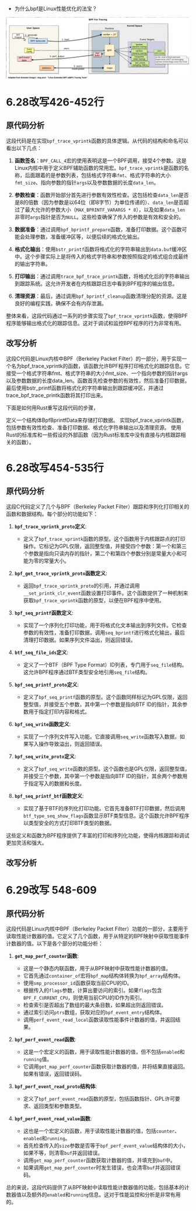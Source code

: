 - 为什么bpf是Linux性能优化的法宝？

![alt text](picture/image.png)

# 6.28改写426-452行
## 原代码分析
这段代码是在实现`bpf_trace_vprintk`函数的具体逻辑。从代码的结构和命名可以看出以下几点：

1. **函数签名**：`BPF_CALL_4`宏的使用表明这是一个BPF调用，接受4个参数。这是Linux内核中用于定义BPF辅助函数的常用宏。`bpf_trace_vprintk`是函数的名称，后面跟着的是参数列表，包括格式字符串`fmt`、格式字符串的大小`fmt_size`、指向参数的指针`args`以及参数数据的长度`data_len`。

2. **参数检查**：函数开始部分首先进行参数有效性检查。这包括检查`data_len`是否是8的倍数（因为参数是以64位（即8字节）为单位传递的）、`data_len`是否超过了最大允许的参数大小（`MAX_BPRINTF_VARARGS * 8`），以及如果`data_len`非零时`args`指针是否为`NULL`。这些检查确保了传入的参数是有效和安全的。

3. **数据准备**：通过调用`bpf_bprintf_prepare`函数，准备打印数据。这个函数可能会处理参数，准备缓冲区等，以便后续的格式化输出。

4. **格式化输出**：使用`bstr_printf`函数将格式化的字符串输出到`data.buf`缓冲区中。这个步骤实际上是将传入的格式字符串和参数按照指定的格式组合成最终的输出字符串。

5. **打印输出**：通过调用`trace_bpf_trace_printk`函数，将格式化后的字符串输出到跟踪系统。这允许开发者在内核跟踪日志中看到BPF程序的输出信息。

6. **清理资源**：最后，通过调用`bpf_bprintf_cleanup`函数清理分配的资源。这是良好的编程实践，确保不会有内存泄漏。

整体来看，这段代码通过一系列的步骤实现了`bpf_trace_vprintk`函数，使得BPF程序能够输出格式化的跟踪信息。这对于调试和监控BPF程序的行为非常有用。

## 改写分析
这段C代码是Linux内核中BPF（Berkeley Packet Filter）的一部分，用于实现一个名为bpf_trace_vprintk的函数，该函数允许BPF程序打印格式化的跟踪信息。它接受一个格式字符串fmt、格式字符串的大小fmt_size、一个指向参数的指针args以及参数数据的长度data_len。函数首先检查参数的有效性，然后准备打印数据，最后使用bstr_printf函数将格式化的字符串输出到跟踪缓冲区，并通过trace_bpf_trace_printk函数将其打印出来。

下面是如何用Rust重写这段代码的步骤，

定义一个结构体BpfBprintfData来存储打印数据。
实现bpf_trace_vprintk函数，包括参数有效性检查、准备打印数据、格式化字符串输出以及清理资源。
使用Rust的标准库和一些假设的外部函数（因为Rust标准库中没有直接与内核跟踪相关的函数）。

# 6.28改写454-535行
## 原代码分析
这段C代码定义了几个与BPF（Berkeley Packet Filter）跟踪和序列化打印相关的函数和数据结构。每个部分的功能如下：

1. **`bpf_trace_vprintk_proto`定义**:
   - 定义了`bpf_trace_vprintk`函数的原型。这个函数用于内核跟踪点的打印操作。它标记为GPL仅限，返回整型值，并接受四个参数：第一个和第三个参数是指向只读内存的指针，第二个和第四个参数分别是常量大小和可能为零的常量大小。

2. **`bpf_get_trace_vprintk_proto`函数定义**:
   - 返回`bpf_trace_vprintk_proto`的引用，并通过调用`__set_printk_clr_event`函数设置打印事件。这个函数提供了一种机制来获取`bpf_trace_vprintk`函数的原型，以便在BPF程序中使用。

3. **`bpf_seq_printf`函数定义**:
   - 实现了一个序列化打印功能，用于将格式化文本输出到序列文件。它检查参数的有效性，准备打印数据，调用`seq_bprintf`进行格式化输出，最后清理打印数据。如果序列文件溢出，则返回错误。

4. **`btf_seq_file_ids`定义**:
   - 定义了一个BTF（BPF Type Format）ID列表，专门用于`seq_file`结构。这允许BPF程序通过BTF类型安全地引用`seq_file`结构。

5. **`bpf_seq_printf_proto`定义**:
   - 定义了`bpf_seq_printf`函数的原型。这个函数同样标记为GPL仅限，返回整型值，并接受五个参数，其中第一个参数是指向BTF ID的指针，其余参数用于指定打印内容和格式。

6. **`bpf_seq_write`函数定义**:
   - 实现了一个序列文件写入功能。它直接调用`seq_write`函数写入数据，如果写入操作导致溢出，则返回错误。

7. **`bpf_seq_write_proto`定义**:
   - 定义了`bpf_seq_write`函数的原型。这个函数也是GPL仅限，返回整型值，并接受三个参数，其中第一个参数是指向BTF ID的指针，其余两个参数用于指定写入的数据和长度。

8. **`bpf_seq_printf_btf`函数定义**:
   - 实现了基于BTF的序列化打印功能。它首先准备BTF打印数据，然后调用`btf_type_seq_show_flags`函数显示BTF类型信息。这个函数允许BPF程序以类型安全的方式打印BTF类型的数据。

这些定义和函数为BPF程序提供了丰富的打印和序列化功能，使得内核跟踪和调试更加灵活和强大。

## 改写分析

# 6.29改写 548-609
## 原代码分析
这段代码是Linux内核中BPF（Berkeley Packet Filter）功能的一部分，主要用于读取性能计数器的值。它定义了几个函数，用于从特定的BPF映射中获取性能事件计数器的值。以下是各个部分的功能分析：

1. **`get_map_perf_counter`函数**:
   - 这是一个静态内联函数，用于从BPF映射中获取性能计数器的值。
   - 它首先通过`container_of`宏将`bpf_map`结构体转换为`bpf_array`结构体。
   - 使用`smp_processor_id`函数获取当前CPU的ID。
   - 根据传入的`flags`参数，计算出要访问的索引。如果`flags`包含`BPF_F_CURRENT_CPU`，则使用当前CPU的ID作为索引。
   - 检查索引是否超出了数组的最大条目数，如果超出则返回错误。
   - 通过索引访问`ptrs`数组，获取对应的`bpf_event_entry`结构体。
   - 调用`perf_event_read_local`函数读取性能事件计数器的值，并返回结果。

2. **`bpf_perf_event_read`函数**:
   - 这是一个宏定义的函数，用于读取性能计数器的值，但不包括`enabled`和`running`值。
   - 它调用`get_map_perf_counter`函数获取计数器的值，并将结果直接返回。如果有错误，返回错误码。

3. **`bpf_perf_event_read_proto`结构体**:
   - 定义了`bpf_perf_event_read`函数的原型，包括函数指针、GPL许可要求、返回类型和参数类型。

4. **`bpf_perf_event_read_value`函数**:
   - 这也是一个宏定义的函数，用于读取性能计数器的值，包括`counter`、`enabled`和`running`。
   - 首先检查传入的`size`参数是否等于`bpf_perf_event_value`结构体的大小，如果不等，则清零`buf`并返回错误。
   - 调用`get_map_perf_counter`函数获取计数器的值，并填充到`buf`中。
   - 如果调用`get_map_perf_counter`时发生错误，也会清零`buf`并返回错误码。

总的来说，这段代码提供了从BPF映射中读取性能计数器值的功能，包括基本的计数器值以及额外的`enabled`和`running`信息。这对于性能监控和分析是非常有用的。